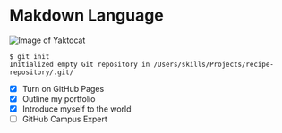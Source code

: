 # Makdown Language
![Image of Yaktocat](https://octodex.github.com/images/yaktocat.png)

```
$ git init
Initialized empty Git repository in /Users/skills/Projects/recipe-repository/.git/
```
- [X] Turn on GitHub Pages
- [X] Outline my portfolio
- [X] Introduce myself to the world
- [ ] GitHub Campus Expert
